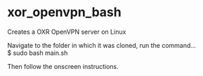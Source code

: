 # xor_openvpn_bash
Creates a OXR OpenVPN server on Linux  
  
Navigate to the folder in which it was cloned, run the command...  
$ sudo bash main.sh  
  
Then follow the onscreen instructions.
